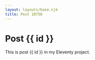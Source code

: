 ```yaml
---
layout: layouts/base.njk
title: Post 10750
---
```


# Post {{ id }}

This is post {{ id }} in my Eleventy project.
